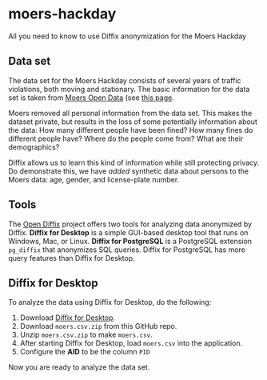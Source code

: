 # moers-hackday

All you need to know to use Diffix anonymization for the Moers Hackday

## Data set

The data set for the Moers Hackday consists of several years of traffic violations, both moving and stationary. The basic information for the data set is taken from [Moers Open Data](https://www.offenesdatenportal.de/organization/moers) (see [this page](https://www.offenesdatenportal.de/organization/20a7743d-057b-4e0e-a341-cf0adaf1502a?groups=transport-verkehr&tags=Bu%C3%9Fgelder).

Moers removed all personal information from the data set. This makes the dataset private, but results in the loss of some potentially information about the data: How many different people have been fined? How many fines do different people have? Where do the people come from? What are their demographics?

Diffix allows us to learn this kind of information while still protecting privacy. Do demonstrate this, we have *added* synthetic data about persons to the Moers data: age, gender, and license-plate number.

## Tools

The [Open Diffix](open-diffix.org) project offers two tools for analyzing data anonymized by Diffix. **Diffix for Desktop** is a simple GUI-based desktop tool that runs on Windows, Mac, or Linux. **Diffix for PostgreSQL** is a PostgreSQL extension `pg_diffix` that anonymizes SQL queries. Diffix for PostgreSQL has more query features than Diffix for Desktop.


## Diffix for Desktop

To analyze the data using Diffix for Desktop, do the following:

1. Download [Diffix for Desktop](https://www.open-diffix.org/download).
2. Download `moers.csv.zip` from this GitHub repo.
3. Unzip `moers.csv.zip` to make `moers.csv`.
4. After starting Diffix for Desktop, load `moers.csv` into the application.
5. Configure the **AID** to be the column `PID`

Now you are ready to analyze the data set.
